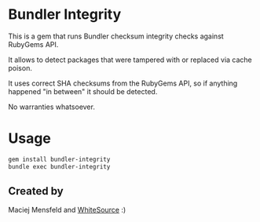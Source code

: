 # Bundler Integrity

This is a gem that runs Bundler checksum integrity checks against RubyGems API.

It allows to detect packages that were tampered with or replaced via cache poison.

It uses correct SHA checksums from the RubyGems API, so if anything happened "in between" it should be detected.

No warranties whatsoever.

# Usage

```bash
gem install bundler-integrity
bundle exec bundler-integrity
```

## Created by

Maciej Mensfeld and [WhiteSource](https://www.whitesourcesoftware.com/) :)
